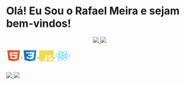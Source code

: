 # Olá! Eu Sou o Rafael Meira e sejam bem-vindos! 

<div align="center">
  <a href="https://github.com/RafaelM10">
  <img height="180em" src="https://github-readme-stats.vercel.app/api?username=RafaelM10&show_icons=true&theme=dracula&include_all_commits=true&count_private=true"/>
  <img height="180em" src="https://github-readme-stats.vercel.app/api/top-langs/?username=RafaelM10&layout=compact&langs_count=7&theme=dracula"/>
</div> 
<div style="display: inline_block"><br>
  <img align="center" alt="RafaelM10-HTML" height="30" width="40" src="https://raw.githubusercontent.com/devicons/devicon/master/icons/html5/html5-original.svg">
  <img align="center" alt="RafaelM10-CSS" height="30" width="40" src="https://raw.githubusercontent.com/devicons/devicon/master/icons/css3/css3-original.svg">
  <img align="center" alt="RafaelM10-Js" height="30" width="40" src="https://raw.githubusercontent.com/devicons/devicon/master/icons/javascript/javascript-plain.svg">
  <img align="center" alt="RafaelM10-React" height="30" width="40" src="https://raw.githubusercontent.com/devicons/devicon/master/icons/react/react-original.svg"
</div>
  
  ##  
  
  <div> <a href = "mailto:rafaelmeira2020@gmail.com"><img src = "https://img.shields.io/badge/-Gmail-%23333? style=for-the-badge&logo=gmail&logoColor=white" target = "_ blank"> 
        </a> <a href="https://www.linkedin.com/in/rafael-meira-b3a114179" target="_blank"> <img src="https://img.shields.io/badge/-Linkedin-1C1C1C? style=for-the-badge&logo=Linkedin&logoColor=00FFFF&link=https://www.linkedin.com/in/rafael-meira-b3a11479/"/> </a>
</div> </a>
